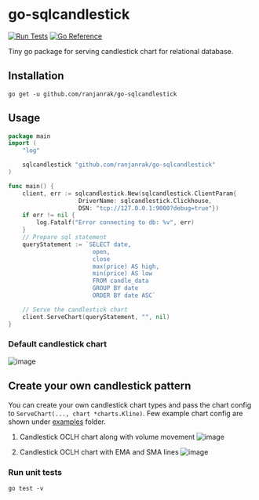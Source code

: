 # go-sqlcandlestick

[![Run Tests](https://github.com/ranjanrak/go-sqlcandlestick/actions/workflows/go-test.yml/badge.svg)](https://github.com/ranjanrak/go-sqlcandlestick/actions/workflows/go-test.yml)
[![Go Reference](https://pkg.go.dev/badge/github.com/ranjanrak/go-sqlcandlestick.svg)](https://pkg.go.dev/github.com/ranjanrak/go-sqlcandlestick)

Tiny go package for serving candlestick chart for relational database.

## Installation

```
go get -u github.com/ranjanrak/go-sqlcandlestick
```

## Usage

```go
package main
import (
	"log"

	sqlcandlestick "github.com/ranjanrak/go-sqlcandlestick"
)

func main() {
    client, err := sqlcandlestick.New(sqlcandlestick.ClientParam{
                    DriverName: sqlcandlestick.Clickhouse,
                    DSN: "tcp://127.0.0.1:9000?debug=true"})
    if err != nil {
        log.Fatalf("Error connecting to db: %v", err)
    }
    // Prepare sql statement
    queryStatement := `SELECT date,
                        open,
                        close
                        max(price) AS high,
                        min(price) AS low
                        FROM candle_data
                        GROUP BY date
                        ORDER BY date ASC`

    // Serve the candlestick chart
    client.ServeChart(queryStatement, "", nil)
}
```

### Default candlestick chart

![image](https://user-images.githubusercontent.com/29432131/180370745-73637dbc-a020-440e-973d-ead2bf5089ec.png)

## Create your own candlestick pattern

You can create your own candlestick chart types and pass the chart config to `ServeChart(..., chart *charts.Kline)`.
Few example chart config are shown under [examples](https://github.com/ranjanrak/go-sqlcandlestick/tree/main/examples) folder.

1. Candlestick OCLH chart along with volume movement
   ![image](https://user-images.githubusercontent.com/29432131/180378371-8665436f-3bb1-48d5-9dd9-e4b748e89a3d.png)

2. Candlestick OCLH chart with EMA and SMA lines
   ![image](https://user-images.githubusercontent.com/29432131/180597744-36ec1cdc-10d8-4992-923d-f3fd3333d3cc.png)

### Run unit tests

```
go test -v
```
